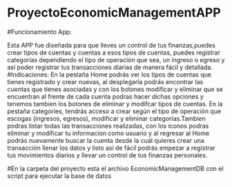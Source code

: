 # ProyectoEconomicManagementAPP
#Funcionamiento App:

Esta APP fue diseñada para que lleves un control de tus finanzas,puedes crear tipos de cuentas y cuentas a esos tipos de cuentas, puedes registrar categorías dependiendo el tipo de operación que sea, un ingreso o egreso y así poder registrar tus transacciones diarias de manera fácil y detallada.
#Indicaciones:
En la pestaña Home podrás ver los tipos de cuentas que tienes registrado y crear nuevas, al desplegarla podrás encontrar las cuentas que tienes asociadas y con los botones modificar y eliminar que se encuentran al frente de cada cuenta podras hacer dichas opciones y tenemos tambien los botones de eliminar y modifcar tipos de cuentas. En la pestaña categoríes, tendrás acceso a crear según el tipo de operación que escogas (ingresos, egresos), modificar y eliminar categorías.Tambien podras listar todas las transacciones realizadas, con los iconos podras eliminar y modificar tu informacion como usuario y al regresar al Home podrás nuevamente buscar la cuenta desde la cuál quieres crear una transacción llenar los datos y listo así de fácil podrás empezar a registrar tus movimientos diarios y llevar un control de tus finanzas personales. 

#En la carpeta del proyecto esta el archivo EconomicManagementDB con el script para ejecutar la base de datos 



